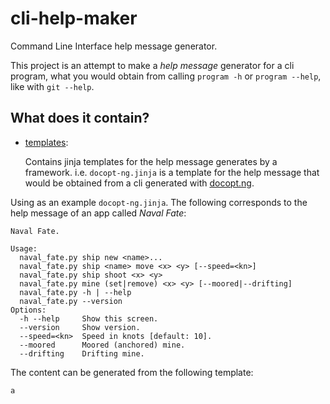 # cli-help-maker
Command Line Interface help message generator.

This project is an attempt to make a *help message* generator for a cli program, what you would obtain from calling `program -h` or `program --help`, like with `git --help`.


## What does it contain?

- [templates](templates):

    Contains jinja templates for the help message generates by a framework. i.e. `docopt-ng.jinja` is a template for the help message
    that would be obtained from a cli generated with [docopt.ng](https://github.com/jazzband/docopt-ng).

Using as an example `docopt-ng.jinja`. The following corresponds to the help message of an app called *Naval Fate*:

```console
Naval Fate.

Usage:
  naval_fate.py ship new <name>...
  naval_fate.py ship <name> move <x> <y> [--speed=<kn>]
  naval_fate.py ship shoot <x> <y>
  naval_fate.py mine (set|remove) <x> <y> [--moored|--drifting]
  naval_fate.py -h | --help
  naval_fate.py --version
Options:
  -h --help     Show this screen.
  --version     Show version.
  --speed=<kn>  Speed in knots [default: 10].
  --moored      Moored (anchored) mine.
  --drifting    Drifting mine.
```

The content can be generated from the following template:

```console
a
```
